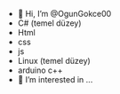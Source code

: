 - 👋 Hi, I’m @OgunGokce00
- C# (temel düzey)
- Html
- css
- js
- Linux (temel düzey)
- arduino c++ 
- 👀 I’m interested in ...


<!---
OgunGokce00/OgunGokce00 is a ✨ special ✨ repository because its `README.md` (this file) appears on your GitHub profile.
You can click the Preview link to take a look at your changes.
--->
